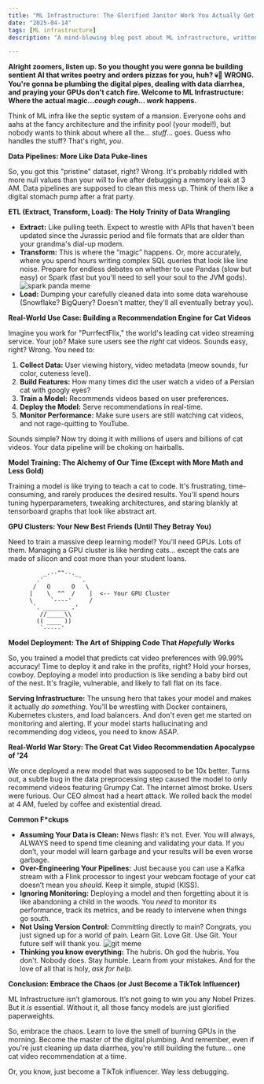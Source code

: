 ```yaml
---
title: "ML Infrastructure: The Glorified Janitor Work You Actually Get Paid For"
date: "2025-04-14"
tags: [ML infrastructure]
description: "A mind-blowing blog post about ML infrastructure, written for chaotic Gen Z engineers who thought they'd be building Skynet."

---
```


**Alright zoomers, listen up. So you thought you were gonna be building sentient AI that writes poetry and orders pizzas for you, huh? 💀🙏 WRONG. You're gonna be plumbing the digital pipes, dealing with data diarrhea, and praying your GPUs don't catch fire. Welcome to ML Infrastructure: Where the actual magic...*cough* *cough*... *work* happens.**

Think of ML infra like the septic system of a mansion. Everyone oohs and aahs at the fancy architecture and the infinity pool (your model!), but nobody wants to think about where all the… *stuff*… goes. Guess who handles the stuff? That's right, *you*.

**Data Pipelines: More Like Data Puke-lines**

So, you got this "pristine" dataset, right? Wrong. It's probably riddled with more null values than your will to live after debugging a memory leak at 3 AM. Data pipelines are supposed to clean this mess up. Think of them like a digital stomach pump after a frat party.

**ETL (Extract, Transform, Load): The Holy Trinity of Data Wrangling**

*   **Extract:** Like pulling teeth. Expect to wrestle with APIs that haven't been updated since the Jurassic period and file formats that are older than your grandma's dial-up modem.
*   **Transform:** This is where the “magic” happens. Or, more accurately, where you spend hours writing complex SQL queries that look like line noise. Prepare for endless debates on whether to use Pandas (slow but easy) or Spark (fast but you'll need to sell your soul to the JVM gods).
    ![spark panda meme](https://i.imgflip.com/4j8j2d.jpg)
*   **Load:** Dumping your carefully cleaned data into some data warehouse (Snowflake? BigQuery? Doesn't matter, they'll all eventually betray you).

**Real-World Use Case: Building a Recommendation Engine for Cat Videos**

Imagine you work for "PurrfectFlix," the world's leading cat video streaming service. Your job? Make sure users see the *right* cat videos. Sounds easy, right? Wrong. You need to:

1.  **Collect Data:** User viewing history, video metadata (meow sounds, fur color, cuteness level).
2.  **Build Features:** How many times did the user watch a video of a Persian cat with googly eyes?
3.  **Train a Model:** Recommends videos based on user preferences.
4.  **Deploy the Model:** Serve recommendations in real-time.
5.  **Monitor Performance:** Make sure users are still watching cat videos, and not rage-quitting to YouTube.

Sounds simple? Now try doing it with millions of users and billions of cat videos. Your data pipeline will be choking on hairballs.

**Model Training: The Alchemy of Our Time (Except with More Math and Less Gold)**

Training a model is like trying to teach a cat to code. It's frustrating, time-consuming, and rarely produces the desired results. You'll spend hours tuning hyperparameters, tweaking architectures, and staring blankly at tensorboard graphs that look like abstract art.

**GPU Clusters: Your New Best Friends (Until They Betray You)**

Need to train a massive deep learning model? You'll need GPUs. Lots of them. Managing a GPU cluster is like herding cats... except the cats are made of silicon and cost more than your student loans.

```ascii
          _.--""--._
        .'          `.
       /   O      O   \
      |    \  ^^  /    |  <-- Your GPU Cluster
      \     `----'     /
       `. _______ .'
         //_____\\
        (( ____ ))
         `-----'
```

**Model Deployment: The Art of Shipping Code That *Hopefully* Works**

So, you trained a model that predicts cat video preferences with 99.99% accuracy! Time to deploy it and rake in the profits, right? Hold your horses, cowboy. Deploying a model into production is like sending a baby bird out of the nest. It's fragile, vulnerable, and likely to fall flat on its face.

**Serving Infrastructure:** The unsung hero that takes your model and makes it actually *do something*. You'll be wrestling with Docker containers, Kubernetes clusters, and load balancers. And don't even get me started on monitoring and alerting. If your model starts hallucinating and recommending dog videos, you need to know ASAP.

**Real-World War Story: The Great Cat Video Recommendation Apocalypse of '24**

We once deployed a new model that was supposed to be 10x better. Turns out, a subtle bug in the data preprocessing step caused the model to only recommend videos featuring Grumpy Cat. The internet almost broke. Users were furious. Our CEO almost had a heart attack. We rolled back the model at 4 AM, fueled by coffee and existential dread.

**Common F*ckups**

*   **Assuming Your Data is Clean:** News flash: it’s not. Ever. You will always, ALWAYS need to spend time cleaning and validating your data. If you don’t, your model will learn garbage and your results will be even worse garbage.
*   **Over-Engineering Your Pipelines:** Just because you can use a Kafka stream with a Flink processor to ingest your webcam footage of your cat doesn’t mean you *should*. Keep it simple, stupid (KISS).
*   **Ignoring Monitoring:** Deploying a model and then forgetting about it is like abandoning a child in the woods. You *need* to monitor its performance, track its metrics, and be ready to intervene when things go south.
*   **Not Using Version Control:** Committing directly to main? Congrats, you just signed up for a world of pain. Learn Git. Love Git. Use Git. Your future self will thank you.
    ![git meme](https://miro.medium.com/v1/resize:fill:88:88/1*m276mrE_HwuV9mJvO_6Fkg.png)
*   **Thinking you know everything:** The hubris. Oh god the hubris. You don't. Nobody does. Stay humble. Learn from your mistakes. And for the love of all that is holy, *ask for help*.

**Conclusion: Embrace the Chaos (or Just Become a TikTok Influencer)**

ML Infrastructure isn’t glamorous. It’s not going to win you any Nobel Prizes. But it *is* essential. Without it, all those fancy models are just glorified paperweights.

So, embrace the chaos. Learn to love the smell of burning GPUs in the morning. Become the master of the digital plumbing. And remember, even if you're just cleaning up data diarrhea, you're still building the future... one cat video recommendation at a time.

Or, you know, just become a TikTok influencer. Way less debugging.
